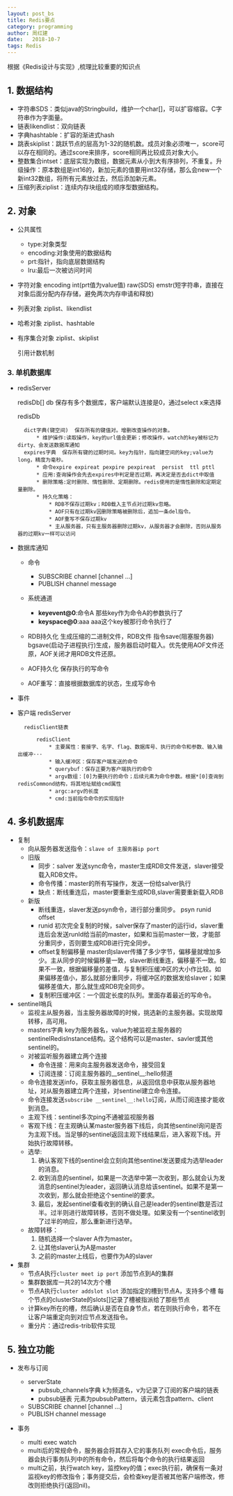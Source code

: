 ```yaml
---
layout: post_bs
title: Redis要点
category: programming
author: 周红建
date:   2018-10-7
tags: Redis
---
```

<!-- # Redis要点 -->
根据《Redis设计与实现》,梳理比较重要的知识点

## 1. 数据结构

* 字符串SDS：类似java的Stringbuild，维护一个char[]，可以扩容缩容。C字符串作为字面量。
* 链表likendlist：双向链表
* 字典hashtable：扩容的渐进式hash
* 跳表skiplist：跳跃节点的层高为1-32的随机数。成员对象必须唯一，score可以存在相同的。通过score来排序，score相同再比较成员对象大小。
* 整数集合intset：底层实现为数组，数据元素从小到大有序排列，不重复。升级操作：原本数组是int16的，新加元素的值要用int32存储，那么会new一个新int32数组，将所有元素放过去，然后添加新元素。
* 压缩列表ziplist：连续内存块组成的顺序型数据结构。

## 2. 对象

* 公共属性  
  * type:对象类型  
  * encoding:对象使用的数据结构  
  * prt:指针，指向底层数据结构 
  * lru:最后一次被访问时间
* 字符对象  encoding  int(prt值为value值) raw(SDS) emstr(短字符串，直接在对象后面分配内存存储，避免两次内存申请和释放)
* 列表对象  ziplist、likendlist
* 哈希对象  ziplist、hashtable
* 有序集合对象 ziplist、skiplist

    引用计数机制

### 3. 单机数据库

* redisServer

    redisDb[] db  保存有多个数据库，客户端默认连接是0，通过select x来选择

    redisDb

        dict字典(键空间)  保存所有的键值对。增删改查操作的对象。
            * 维护操作:读取操作，key的url值会更新；修改操作，watch的key被标记为dirty、会发送数据库通知
        expires字典  保存所有键的过期时间。key为指针，指向建空间的key;value为long，精度为毫秒。
            * 命令expire expireat pexpire pexpireat  persist  ttl pttl
            * 应用:查询操作会先去expires中判定是否过期，再决定是否去dict中取值
            * 删除策略:定时删除、惰性删除、定期删除。redis使用的是惰性删除和定期定量删除。
            * 持久化策略：
                * RDB不保存过期kv；RDB载入主节点对过期kv忽略。
                * AOF只有在过期kv因删除策略被删除后，追加一条del指令。
                * AOF重写不保存过期kv
                * 主从服务器，只有主服务器删除过期kv，从服务器才会删除，否则从服务器的过期kv一样可以访问
* 数据库通知
  * 命令
    * SUBSCRIBE channel [channel ...]  
    * PUBLISH channel message  
  * 系统通道  
    * __keyevent@0__:命令A  那些key作为命令A的参数执行了
    * __keyspace@0__:aaa    aaa这个key被那行命令执行了

  * RDB持久化   生成压缩的二进制文件，RDB文件
    指令save(阻塞服务器) bgsave(启动子进程执行)生成，服务器启动时载入。优先使用AOF文件还原，AOF关闭才用RDB文件还原。

  * AOF持久化   保存执行的写命令
  * AOF重写：直接根据数据库的状态，生成写命令

* 事件
* 客户端
    redisServer

        redisClient链表

            redisClient
                * 主要属性：套接字、名字、flag、数据库号、执行的命令和参数、输入输出缓冲···
                * 输入缓冲区：保存客户端发送的命令
                * querybuf：保存正要为客户端执行的命令
                * argv数组：[0]为要执行的命令；后续元素为命令参数。根据*[0]查询到redisCommond结构，将其地址赋给cmd属性
                * argc:argv的长度
                * cmd:当前指令命令的实现指针

## 4. 多机数据库

* 复制
  * 向从服务器发送指令：`slave of 主服务器ip port`
  * 旧版
    * 同步：salver 发送sync命令，master生成RDB文件发送，slaver接受载入RDB文件。
    * 命令传播：master的所有写操作，发送一份给salver执行
    * 缺点：断线重连后，master要重新生成RDB,slaver需要重新载入RDB
  * 新版
    * 断线重连，slaver发送psyn命令，进行部分重同步。 psyn runid offset
    * runid 初次完全复制的时候，salver保存了master的运行id，slaver重连后会发送runId给当前的master，如果和当前master一致，才能部分重同步，否则要生成RDB进行完全同步。
    * offset复制偏移量 master向slaver传播了多少字节，偏移量就增加多少。主从同步的时候偏移量一致，slaver断线重连，偏移量不一致。如果不一致，根据偏移量的差值，与复制积压缓冲区的大小作比较。如果偏移差值小，那么就部分重同步，将缓冲区的数据发给slaver；如果偏移差值大，那么就生成RDB完全同步。
    * 复制积压缓冲区：一个固定长度的队列。里面存着最近的写命令。
* sentinel哨兵
  * 监视主从服务器，当主服务器故障的时候，挑选新的主服务器。实现故障转移，高可用。
  * masters字典 key为服务器名，value为被监视主服务器的sentinelRedisInstance结构。这个结构可以是master、savler或其他sentinel的。
  * 对被监听服务器建立两个连接
    * 命令连接：用来向主服务器发送命令，接受回复
    * 订阅连接：订阅主服务器的__sentinel__:hello频道
  * 命令连接发送info，获取主服务器信息，从返回信息中获取从服务器地址，对从服务器建立两个连接，对sentinel建立命令连接。
  * 命令连接发送`subscribe __sentinel__:hello`订阅，从而订阅连接才能收到消息。
  * 主观下线：sentinel多次ping不通被监视服务器
  * 客观下线：在主观确认某master服务器下线后，向其他sentinel询问是否为主观下线。当足够的sentinel返回主观下线结果后，进入客观下线。开始执行故障转移。
  * 选举:
      1. 确认客观下线的sentinel会立刻向其他sentinel发送要成为选举leader的消息。
      2. 收到消息的sentinel，如果是一次选举中第一次收到，那么就会认为发消息的sentinel为leader，返回确认消息给该sentinel。如果不是第一次收到，那么就会拒绝这个sentinel的要求。
      3. 最后，发起sentinel查看收到的确认自己是leader的sentinel数是否过半。过半则进行故障转移，否则不做处理。如果没有一个sentinel收到了过半的响应，那么重新进行选举。
  * 故障转移：
      1. 随机选择一个slaver A作为master。
      2. 让其他slaver认为A是master
      3. 之前的master上线后，也要作为A的slaver
* 集群
  * 节点A执行`cluster meet ip port` 添加节点到A的集群
  * 集群数据库一共2的14次方个槽
  * 节点A执行`cluster addslot slot` 添加指定的槽到节点A，支持多个槽
  每个节点的clusterState的slots[]记录了槽被指派给了那些节点
  * 计算key所在的槽，然后确认是否在自身节点，若在则执行命令，若不在让客户端重定向到对应节点发送指令。
  * 重分片：通过redis-trib软件实现

## 5. 独立功能

* 发布与订阅
  * serverState
    * pubsub_channels字典 k为频道名，v为记录了订阅的客户端的链表
    * pubsub链表  元素为pubsubPattern，该元素包含pattern、client
  * SUBSCRIBE channel [channel ...]  
  * PUBLISH channel message  

* 事务
  * multi exec watch
  * multi后的常规命令，服务器会将其存入它的事务队列
  exec命令后，服务器会执行事务队列中的所有命令，然后将每个命令的执行结果返回
  * multi之前，执行watch key，监控key的值；exec执行前，确保有一条对监视key的修改指令；事务提交后，会检查key是否被其他客户端修改，修改则拒绝执行(返回nil)。
